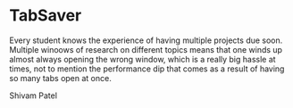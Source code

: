 # TabSaver

Every student knows the experience of having multiple projects due soon. Multiple winoows of research on different topics means that one winds up almost always opening the wrong window, which is a really big hassle at times, not to mention the performance dip that comes as a result of having so many tabs open at once.

Shivam Patel
